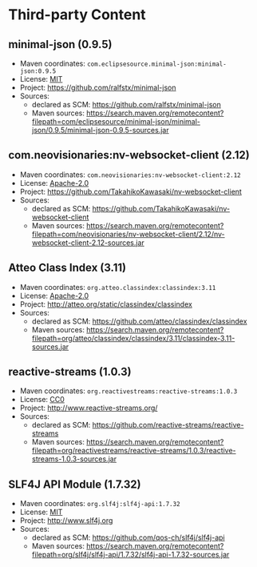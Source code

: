 # Third-party Content

## minimal-json (0.9.5)

* Maven coordinates: `com.eclipsesource.minimal-json:minimal-json:0.9.5`
* License: [MIT](https://spdx.org/licenses/MIT.html)
* Project: https://github.com/ralfstx/minimal-json
* Sources: 
   * declared as SCM: https://github.com/ralfstx/minimal-json
   * Maven sources: https://search.maven.org/remotecontent?filepath=com/eclipsesource/minimal-json/minimal-json/0.9.5/minimal-json-0.9.5-sources.jar


## com.neovisionaries:nv-websocket-client (2.12)

* Maven coordinates: `com.neovisionaries:nv-websocket-client:2.12`
* License: [Apache-2.0](https://spdx.org/licenses/Apache-2.0.html)
* Project: https://github.com/TakahikoKawasaki/nv-websocket-client
* Sources: 
   * declared as SCM: https://github.com/TakahikoKawasaki/nv-websocket-client
   * Maven sources: https://search.maven.org/remotecontent?filepath=com/neovisionaries/nv-websocket-client/2.12/nv-websocket-client-2.12-sources.jar


## Atteo Class Index (3.11)

* Maven coordinates: `org.atteo.classindex:classindex:3.11`
* License: [Apache-2.0](https://spdx.org/licenses/Apache-2.0.html)
* Project: http://atteo.org/static/classindex/classindex
* Sources: 
   * declared as SCM: https://github.com/atteo/classindex/classindex
   * Maven sources: https://search.maven.org/remotecontent?filepath=org/atteo/classindex/classindex/3.11/classindex-3.11-sources.jar


## reactive-streams (1.0.3)

* Maven coordinates: `org.reactivestreams:reactive-streams:1.0.3`
* License: [CC0](https://spdx.org/licenses/CC0.html)
* Project: http://www.reactive-streams.org/
* Sources: 
   * declared as SCM: https://github.com/reactive-streams/reactive-streams
   * Maven sources: https://search.maven.org/remotecontent?filepath=org/reactivestreams/reactive-streams/1.0.3/reactive-streams-1.0.3-sources.jar


## SLF4J API Module (1.7.32)

* Maven coordinates: `org.slf4j:slf4j-api:1.7.32`
* License: [MIT](https://spdx.org/licenses/MIT.html)
* Project: http://www.slf4j.org
* Sources: 
   * declared as SCM: https://github.com/qos-ch/slf4j/slf4j-api
   * Maven sources: https://search.maven.org/remotecontent?filepath=org/slf4j/slf4j-api/1.7.32/slf4j-api-1.7.32-sources.jar


